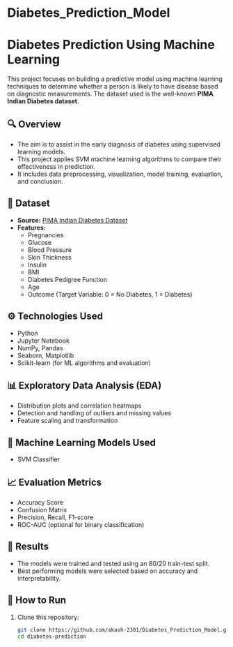 # Diabetes_Prediction_Model
 # Diabetes Prediction Using Machine Learning

This project focuses on building a predictive model using machine learning techniques to determine whether a person is likely to have disease based on diagnostic measurements. The dataset used is the well-known **PIMA Indian Diabetes dataset**.

## 🔍 Overview

- The aim is to assist in the early diagnosis of diabetes using supervised learning models.
- This project applies SVM machine learning algorithms to compare their effectiveness in prediction.
- It includes data preprocessing, visualization, model training, evaluation, and conclusion.

## 📁 Dataset

- **Source:** [PIMA Indian Diabetes Dataset](https://www.kaggle.com/datasets/uciml/pima-indians-diabetes-database)
- **Features:**
  - Pregnancies
  - Glucose
  - Blood Pressure
  - Skin Thickness
  - Insulin
  - BMI
  - Diabetes Pedigree Function
  - Age
  - Outcome (Target Variable: 0 = No Diabetes, 1 = Diabetes)

## ⚙️ Technologies Used

- Python
- Jupyter Notebook
- NumPy, Pandas
- Seaborn, Matplotlib
- Scikit-learn (for ML algorithms and evaluation)

## 📊 Exploratory Data Analysis (EDA)

- Distribution plots and correlation heatmaps
- Detection and handling of outliers and missing values
- Feature scaling and transformation

## 🤖 Machine Learning Models Used

- SVM Classifier

## 📈 Evaluation Metrics

- Accuracy Score
- Confusion Matrix
- Precision, Recall, F1-score
- ROC-AUC (optional for binary classification)

## 🧪 Results

- The models were trained and tested using an 80/20 train-test split.
- Best performing models were selected based on accuracy and interpretability.

## 📌 How to Run

1. Clone this repository:
   ```bash
   git clone https://github.com/akash-2301/Diabetes_Prediction_Model.git
   cd diabetes-prediction
